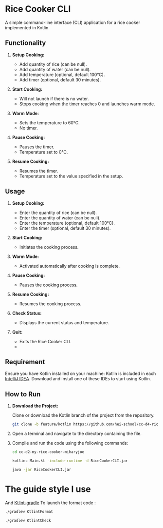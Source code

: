 # Rice Cooker CLI

A simple command-line interface (CLI) application for a rice cooker implemented in Kotlin.

## Functionality

1. **Setup Cooking:**

   - Add quantity of rice (can be null).
   - Add quantity of water (can be null).
   - Add temperature (optional, default 100°C).
   - Add timer (optional, default 30 minutes).

2. **Start Cooking:**

   - Will not launch if there is no water.
   - Stops cooking when the timer reaches 0 and launches warm mode.

3. **Warm Mode:**

   - Sets the temperature to 60°C.
   - No timer.

4. **Pause Cooking:**

   - Pauses the timer.
   - Temperature set to 0°C.

5. **Resume Cooking:**
   - Resumes the timer.
   - Temperature set to the value specified in the setup.

## Usage

1. **Setup Cooking:**

   - Enter the quantity of rice (can be null).
   - Enter the quantity of water (can be null).
   - Enter the temperature (optional, default 100°C).
   - Enter the timer (optional, default 30 minutes).

2. **Start Cooking:**

   - Initiates the cooking process.

3. **Warm Mode:**

   - Activated automatically after cooking is complete.

4. **Pause Cooking:**

   - Pauses the cooking process.

5. **Resume Cooking:**

   - Resumes the cooking process.

6. **Check Status:**

   - Displays the current status and temperature.

7. **Quit:**
   - Exits the Rice Cooker CLI.
   -

## Requirement

Ensure you have Kotlin installed on your machine:
Kotlin is included in each [IntelliJ IDEA](https://www.jetbrains.com/idea/download/?_ga=2.106146819.1864672128.1702226033-1629771559.1701450046&_gl=1*y5k9lf*_ga*MTYyOTc3MTU1OS4xNzAxNDUwMDQ2*_ga_9J976DJZ68*MTcwMjMwMDgzNC4xMS4xLjE3MDIzMDA4NTguMzYuMC4w&section=linux).
Download and install one of these IDEs to start using Kotlin.

## How to Run

1. **Download the Project:**

   Clone or download the Kotlin branch of the project from the repository.

   ```bash
   git clone -b feature/kotlin https://github.com/hei-school/cc-d4-rice-cooker-ci-miharyjoe.git
   ```

2. Open a terminal and navigate to the directory containing the file.
3. Compile and run the code using the following commands:

   ```bash
   cd cc-d2-my-rice-cooker-miharyjoe

   kotlinc Main.kt -include-runtime -d RiceCookerCLI.jar

   java -jar RiceCookerCLI.jar
   ```

# The guide style I use

And [Ktlint-gradle]("https://github.com/JLLeitschuh/ktlint-gradle?tab=readme-ov-file#how-to-use)
To launch the format code :

```bash
./gradlew KtlintFormat

./gradlew KtlintCheck
```
